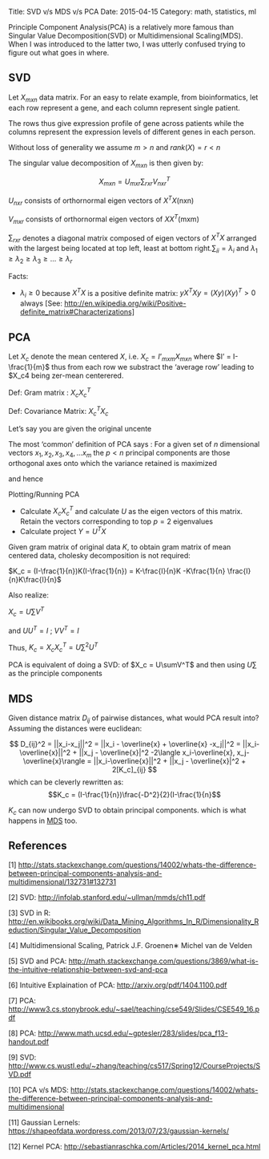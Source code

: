 Title: SVD v/s MDS v/s PCA
Date: 2015-04-15
Category: math, statistics, ml


Principle Component Analysis(PCA) is a relatively more famous
than Singular Value Decomposition(SVD) or Multidimensional Scaling(MDS).
When I was introduced to the latter two, I was utterly confused
trying to figure out what goes in where.


## SVD

Let $X_{mxn}$ data matrix. For an easy to relate example, from bioinformatics,
let each row represent a gene, and each column represent single patient.

The rows thus give expression profile of gene across patients while the columns
represent the expression levels of different genes in each person.

Without loss of generality we assume $m>n$ and $rank(X)=r <n$

The singular value decomposition of $X_{mxn}$ is then given by:

$$
X_{mxn} = U_{mxr}\sum_{rxr}V_{nxr}^T
$$


$U_{nxr}$ consists of orthornormal eigen vectors of $X^TX$(nxn)

$V_{mxr}$ consists of orthornormal eigen vectors of $XX^T$(mxm)

$\sum_{rxr}$ denotes a diagonal matrix composed of eigen vectors of $X^TX$ arranged with the largest being located
at top left, least at bottom right.$\sum_{ii} = \lambda_i$ and $\lambda_1 \geq \lambda_2 \geq \lambda_3 \geq \ldots \geq \lambda_r$


Facts:

- $\lambda_i \geq 0$ because $X^TX$ is a positive definite matrix: $yX^TXy = (Xy)(Xy)^T > 0$ always [See: http://en.wikipedia.org/wiki/Positive-definite_matrix#Characterizations]


## PCA
 
Let $X_c$ denote the mean centered $X$, i.e. $X_c = I’_{mxm}X_{mxn}$
 where $I’ = I-\frac{1}{m}$ thus from each row we substract the ‘average row’ leading to $X_c4 being zer-mean centerered.

 Def: Gram matrix : $X_cX_c^T$

 Def: Covariance Matrix: $X_c^TX_c$

 Let’s say you are given the original uncente



The most ‘common’ definition of PCA says : For a given set of $n$ dimensional vectors
$x_1, x_2, x_3,x_4, \ldots x_m$ the $p<n$ principal components are those orthogonal
axes onto which the variance retained is maximized

and hence 

Plotting/Running PCA
- Calculate $X_cX_c^T$ and calculate $U$ as the eigen vectors of this matrix. Retain the vectors corresponding
to top $p=2$ eigenvalues
-  Calculate project $Y=U^TX$

Given gram matrix of original data $K$, to obtain gram matrix of mean centered data, cholesky decomposition is not required:


$K_c = (I-\frac{1}{n})K(I-\frac{1}{n}) = K-\frac{I}{n}K -K\frac{1}{n} \frac{I}{n}K\frac{I}{n}$

Also realize:

$X_c = U \sum V^T$

and $UU^T=I$ ; $VV^T=I$

Thus, $K_c=X_cX_c^T = U\sum^2U^T$

PCA is equivalent of doing a SVD: of $X_c = U\sumV^T$ and then using $U\sum$ as the principle components


## MDS
Given distance matrix $D_{ij}$ of pairwise distances, what would PCA result into?
Assuming the distances were euclidean:

$$
D_{ij}^2 = ||x_i-x_j||^2 = ||x_i - \overline{x} + \overline{x} -x_j||^2 = ||x_i-\overline{x}||^2 + ||x_j - \overline{x}|^2 -2\langle x_i-\overline{x}, x_j-\overline{x}\rangle
= ||x_i-\overline{x}||^2 + ||x_j - \overline{x}|^2 + 2[K_c]_{ij}
$$
which can be cleverly rewritten as:
$$K_c = (I-\frac{1}{n})\frac{-D^2}{2}(I-\frac{1}{n}$$

$K_c$ can now undergo SVD to obtain principal components. which is what happens in [MDS](MDS.md) too.
## References

[1] http://stats.stackexchange.com/questions/14002/whats-the-difference-between-principal-components-analysis-and-multidimensional/132731#132731

[2] SVD: http://infolab.stanford.edu/~ullman/mmds/ch11.pdf

[3] SVD in R: http://en.wikibooks.org/wiki/Data_Mining_Algorithms_In_R/Dimensionality_Reduction/Singular_Value_Decomposition

[4] Multidimensional Scaling, Patrick J.F. Groenen∗ Michel van de Velden

[5] SVD and PCA: http://math.stackexchange.com/questions/3869/what-is-the-intuitive-relationship-between-svd-and-pca

[6] Intuitive Explaination of PCA: http://arxiv.org/pdf/1404.1100.pdf

[7] PCA: http://www3.cs.stonybrook.edu/~sael/teaching/cse549/Slides/CSE549_16.pdf

[8] PCA: http://www.math.ucsd.edu/~gptesler/283/slides/pca_f13-handout.pdf

[9] SVD: http://www.cs.wustl.edu/~zhang/teaching/cs517/Spring12/CourseProjects/SVD.pdf

[10] PCA v/s MDS: http://stats.stackexchange.com/questions/14002/whats-the-difference-between-principal-components-analysis-and-multidimensional

[11] Gaussian Lernels: https://shapeofdata.wordpress.com/2013/07/23/gaussian-kernels/

[12] Kernel PCA: http://sebastianraschka.com/Articles/2014_kernel_pca.html
